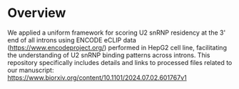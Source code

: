 # Overview
We applied a uniform framework for scoring U2 snRNP residency at the 3' end of all introns using ENCODE eCLIP data (https://www.encodeproject.org/) performed in HepG2 cell line, facilitating the understanding of U2 snRNP binding patterns across introns. This repository specifically includes details and links to processed files related to our manuscript:
https://www.biorxiv.org/content/10.1101/2024.07.02.601767v1
